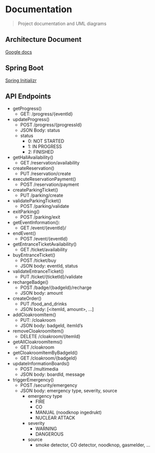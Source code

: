 # Documentation
> Project documentation and UML diagrams
## Architecture Document
[Google docs](https://docs.google.com/document/d/19IyMZ5CPBJ2a_0zrgjndphT1LqtRRcMJi5LXigjrXhw/edit?usp=sharing)

## Spring Boot
[Spring Initializr](https://start.spring.io/)

## API Endpoints
- getProgress()
   - GET: /progress/{eventId}
- updateProgress()
   - POST /progress/{progressId}
   - JSON Body: status
   - status
      - 0: NOT STARTED
      - 1: IN PROGRESS
      - 2: FINISHED
- getHallAvailability()
   - GET /reservation/availability
- createReservation()
   - PUT /reservation/create
- executeReservationPayment()
   - POST /reservation/payment
- createParkingTicket()
   - PUT /parking/create
- validateParkingTicket()
   - POST /parking/validate
- exitParking()
   - POST /parking/exit
- getEventInformation(): 
   - GET /event/{eventId}/
- endEvent()
   - POST /event/{eventId}
- getEntranceTicketAvailability()
   - GET /ticket/availability
- buyEntranceTicket()
   - POST /ticket/buy
   - JSON body: eventId, status
- validateEntranceTicket()
   - PUT /ticket/{ticketId}/validate
- rechargeBadge()
   - POST /badge/{badgeId}/recharge
   - JSON body: amount
- createOrder()
   - PUT /food_and_drinks
   - JSON body: [<itemId, amount>, ...]
- addCloakroomItem()
   - PUT: /cloakroom
   - JSON body: badgeId, itemId’s
- removeCloakroomItem()
   - DELETE /cloakroom/{itemId}
- getAllCloakroomItems()
   - GET /cloakroom
- getCloakroomItemByBadgeId()
   - GET /cloakroom/{badgeId}
- updateInformationBoards()
   - POST /multimedia
   - JSON body: boardId, message
- triggerEmergency()
   - POST /security/emergency
   - JSON body: emergency type, severity, source
      - emergency type
         - FIRE
         - CO
         - MANUAL (noodknop ingedrukt)
         - NUCLEAR ATTACK
      - severity
         - WARNING
         - DANGEROUS
      - source
         - smoke detector, CO detector, noodknop, gasmelder, ...
